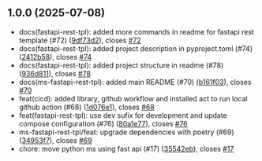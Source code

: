 ## 1.0.0 (2025-07-08)

* docs(fastapi-rest-tpl): added more commands in readme for fastapi rest template (#72) ([9df73d2](https://github.com/infojasyrc/app-developer-experience/commit/9df73d2)), closes [#72](https://github.com/infojasyrc/app-developer-experience/issues/72)
* docs(fastapi-rest-tpl): added project description in pyproject.toml (#74) ([2412b58](https://github.com/infojasyrc/app-developer-experience/commit/2412b58)), closes [#74](https://github.com/infojasyrc/app-developer-experience/issues/74)
* docs(fastapi-rest-tpl): added project structure in readme (#78) ([936d811](https://github.com/infojasyrc/app-developer-experience/commit/936d811)), closes [#78](https://github.com/infojasyrc/app-developer-experience/issues/78)
* docs(ms-fastapi-rest-tpl): added main README (#70) ([b161f03](https://github.com/infojasyrc/app-developer-experience/commit/b161f03)), closes [#70](https://github.com/infojasyrc/app-developer-experience/issues/70)
* feat(cicd): added library, github workflow and installed act to run local github action (#68) ([1d076e1](https://github.com/infojasyrc/app-developer-experience/commit/1d076e1)), closes [#68](https://github.com/infojasyrc/app-developer-experience/issues/68)
* feat(fastapi-rest-tpl): use dev sufix for development and update compose configuration (#76) ([80a1e77](https://github.com/infojasyrc/app-developer-experience/commit/80a1e77)), closes [#76](https://github.com/infojasyrc/app-developer-experience/issues/76)
* ms-fastapi-rest-tpl/feat: upgrade dependencies with poetry (#69) ([34953f7](https://github.com/infojasyrc/app-developer-experience/commit/34953f7)), closes [#69](https://github.com/infojasyrc/app-developer-experience/issues/69)
* chore: move python ms using fast api (#17) ([35542eb](https://github.com/infojasyrc/app-developer-experience/commit/35542eb)), closes [#17](https://github.com/infojasyrc/app-developer-experience/issues/17)



